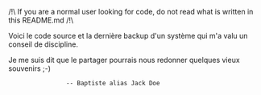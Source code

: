 
/!\ If you are a normal user looking for code, do not read what is written in this README.md /!\

Voici le code source et la dernière backup d'un système qui m'a valu un conseil de discipline.

Je me suis dit que le partager pourrais nous redonner quelques vieux souvenirs ;-)

                    -- Baptiste alias Jack Doe
